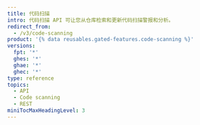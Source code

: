 ```yaml
---
title: 代码扫描
intro: 代码扫描 API 可让您从仓库检索和更新代码扫描警报和分析。
redirect_from:
  - /v3/code-scanning
product: '{% data reusables.gated-features.code-scanning %}'
versions:
  fpt: '*'
  ghes: '*'
  ghae: '*'
  ghec: '*'
type: reference
topics:
  - API
  - Code scanning
  - REST
miniTocMaxHeadingLevel: 3
---
```


<!--
  Operations are automatically generated. Markdown for this page is located in data/reusables/rest-reference/code-scanning
-->
